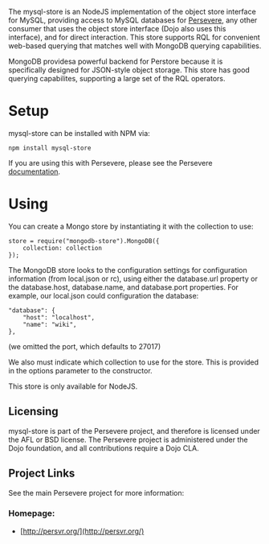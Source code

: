 The mysql-store is an NodeJS implementation of the object store interface for MySQL,
providing access to MySQL databases for [Persevere](http://persvr.org), any other consumer that uses
the object store interface (Dojo also uses this interface), and for direct interaction. This
store supports RQL for convenient web-based querying that matches well with MongoDB
querying capabilities.

MongoDB providesa powerful backend for Perstore because it is specifically designed for JSON-style
object storage. This store has good querying capabilites, supporting a large set of 
the RQL operators.

Setup
=====

mysql-store can be installed with NPM via:

	npm install mysql-store

If you are using this with Persevere, please see the Persevere [documentation](http://persvr.org/Documentation).

Using
======

You can create a Mongo store by instantiating it with the collection to use:

	store = require("mongodb-store").MongoDB({
		collection: collection
	});


The MongoDB store looks to the configuration settings for configuration information (from local.json or rc), using either the
database.url property or the database.host, database.name, and database.port properties.
For example, our local.json could configuration the database:

	"database": {
		"host": "localhost",
		"name": "wiki",
	},

(we omitted the port, which defaults to 27017)

We also must indicate which collection to use for the store. This is provided in the options
parameter to the constructor.

This store is only available for NodeJS.


Licensing
--------

mysql-store is part of the Persevere project, and therefore is licensed under the
AFL or BSD license. The Persevere project is administered under the Dojo foundation,
and all contributions require a Dojo CLA.

Project Links
------------

See the main Persevere project for more information:

### Homepage:

* [http://persvr.org/](http://persvr.org/)